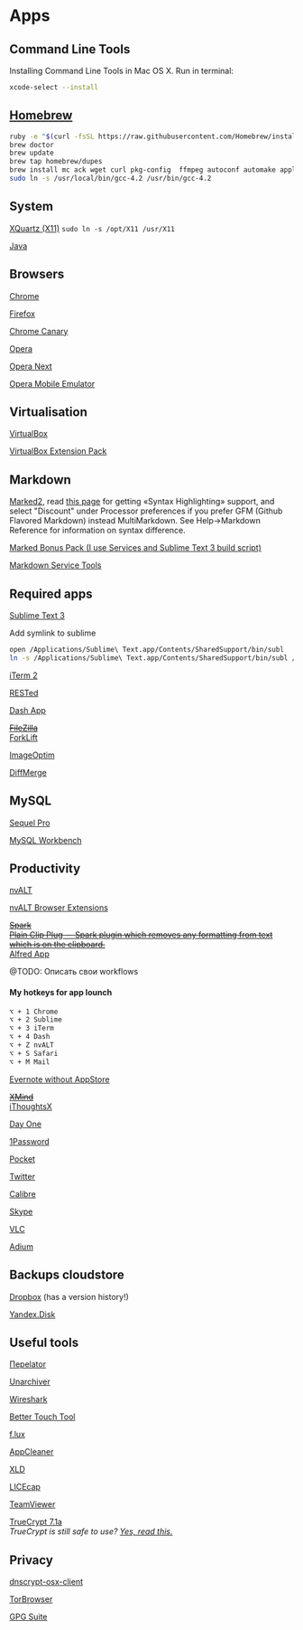# Apps

## Command Line Tools

Installing Command Line Tools in Mac OS X. Run in terminal:
```bash
xcode-select --install
```


## [Homebrew](http://mxcl.github.com/homebrew/)

``` bash
ruby -e "$(curl -fsSL https://raw.githubusercontent.com/Homebrew/install/master/install)"
brew doctor
brew update
brew tap homebrew/dupes
brew install mc ack wget curl pkg-config  ffmpeg autoconf automake apple-gcc42 git git-flow htop grc
sudo ln -s /usr/local/bin/gcc-4.2 /usr/bin/gcc-4.2
```


## System
[XQuartz (X11)](http://xquartz.macosforge.org/trac/wiki)
<code>sudo ln -s /opt/X11 /usr/X11</code>

[Java](http://www.java.com/en/download/mac_download.jsp?locale=en)


## Browsers
[Chrome](https://www.google.com/intl/en/chrome/browser/)

[Firefox](http://www.mozilla.org/en-US/firefox/beta/)

[Chrome Canary](https://www.google.com/intl/en/chrome/browser/canary.html)

[Opera](http://www.opera.com/en/)

[Opera Next](http://www.opera.com/next/)

[Opera Mobile Emulator](http://www.opera.com/en/developer/mobile-emulator)


## Virtualisation

[VirtualBox](https://www.virtualbox.org/wiki/Downloads)

[VirtualBox Extension Pack](https://www.virtualbox.org/wiki/Downloads)


## Markdown

[Marked2](http://marked2app.com), read [this page](http://markedapp.com/help/Special_Features/For_Programmers.html) for getting «Syntax Highlighting» support, and select "Discount" under Processor preferences if you prefer GFM (Github Flavored Markdown) instead MultiMarkdown. See Help→Markdown Reference for information on syntax difference.

[Marked Bonus Pack (I use Services and Sublime Text 3 build script)](http://support.markedapp.com/kb/how-to-tips-and-tricks/marked-bonus-pack-scripts-commands-and-bundles)

[Markdown Service Tools](http://brettterpstra.com/projects/markdown-service-tools/)


## Required apps

[Sublime Text 3](http://www.sublimetext.com/)

Add symlink to sublime
```bash
open /Applications/Sublime\ Text.app/Contents/SharedSupport/bin/subl
ln -s /Applications/Sublime\ Text.app/Contents/SharedSupport/bin/subl /usr/local/bin/subl
```

[iTerm 2](http://iterm2.com/)

[RESTed](https://itunes.apple.com/us/app/rested-simple-http-requests/id421879749)

[Dash App](http://kapeli.com/dash)

~~[FileZilla](https://filezilla-project.org/download.php?type=client)~~  
[ForkLift](https://itunes.apple.com/ru/app/forklift-file-manager-ftp/id412448059)

[ImageOptim](http://imageoptim.com)

[DiffMerge](https://sourcegear.com/diffmerge/downloads.php)


## MySQL

[Sequel Pro](http://www.sequelpro.com/download)

[MySQL Workbench](http://www.mysql.com/products/workbench/)


## Productivity

[nvALT](http://brettterpstra.com/projects/nvalt/)

[nvALT Browser Extensions](http://elasticthreads.tumblr.com/post/8212672178/nvit-chrome-and-safari-extensions-for-nvalt)

~~[Spark](http://www.shadowlab.org/softwares/spark.php)~~  
~~[Plain Clip Plug —  Spark plugin which removes any formatting from text which is on the clipboard.](http://www.bluem.net/files/Plain-Clip-Plug.dmg)~~  
[Alfred App](http://www.alfredapp.com/)

@TODO: Описать свои workflows


#### My hotkeys for app lounch

```txt
⌥ + 1 Chrome
⌥ + 2 Sublime
⌥ + 3 iTerm
⌥ + 4 Dash
⌥ + Z nvALT
⌥ + S Safari
⌥ + M Mail
```


[Evernote without AppStore](http://www.macupdate.com/app/mac/27456/evernote)

~~[XMind](http://www.xmind.net/download/)~~  
[iThoughtsX](http://toketaware.com/ithoughtsx-faq/)

[Day One](http://dayoneapp.com/)

[1Password](https://agilebits.com/onepassword)

[Pocket](https://itunes.apple.com/ru/app/pocket/id568494494)

[Twitter](https://itunes.apple.com/ru/app/twitter/id409789998)

[Calibre](http://calibre-ebook.com/download_osx)

[Skype](http://www.skype.com/)

[VLC](http://www.videolan.org/vlc/download-macosx.html)

[Adium](https://adium.im/)


## Backups cloudstore

[Dropbox](https://www.dropbox.com/) (has a version history!)

[Yandex.Disk](https://itunes.apple.com/ru/app/andeks.disk/id560459030)


## Useful tools

[Переlator](https://itunes.apple.com/ru/app/perelator/id422107942)

[Unarchiver](http://download.cnet.com/The-Unarchiver/3000-2250_4-10655313.html)

[Wireshark](http://www.wireshark.org/download.html)

[Better Touch Tool](http://blog.boastr.net/?page_id=1722)

[f.lux](http://stereopsis.com/flux/)

[AppCleaner](http://www.freemacsoft.net/appcleaner/)

[XLD](https://www.macupdate.com/app/mac/23430/x-lossless-decoder)

[LICEcap](http://www.cockos.com/licecap/)

[TeamViewer](http://www.teamviewer.com/ru/download/mac.aspx)

[TrueCrypt 7.1a](http://www.truecrypt.org/downloads)  
_TrueCrypt is still safe to use? [Yes, read this.](https://www.grc.com/misc/truecrypt/truecrypt.htm)_

## Privacy

[dnscrypt-osx-client](http://opendns.github.io/dnscrypt-osx-client/)

[TorBrowser](https://www.torproject.org/download/download-easy.html.en)

[GPG Suite](https://gpgtools.org/)
